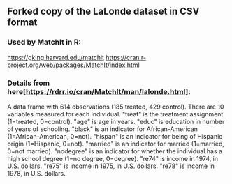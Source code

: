 ## Forked copy of the LaLonde dataset in CSV format

### Used by MatchIt in R:
https://gking.harvard.edu/matchit 
https://cran.r-project.org/web/packages/MatchIt/index.html

### Details from here[https://rdrr.io/cran/MatchIt/man/lalonde.html]:
A data frame with 614 observations (185 treated, 429 control). There are 10 variables measured for each individual. "treat" is the treatment assignment (1=treated, 0=control). "age" is age in years. "educ" is education in number of years of schooling. "black" is an indicator for African-American (1=African-American, 0=not). "hispan" is an indicator for being of Hispanic origin (1=Hispanic, 0=not). "married" is an indicator for married (1=married, 0=not married). "nodegree" is an indicator for whether the individual has a high school degree (1=no degree, 0=degree). "re74" is income in 1974, in U.S. dollars. "re75" is income in 1975, in U.S. dollars. "re78" is income in 1978, in U.S. dollars.

